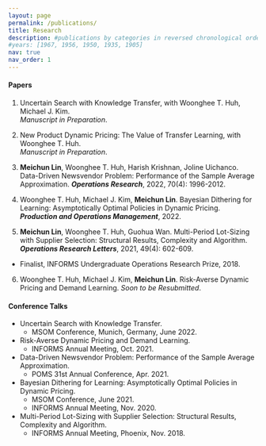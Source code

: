 ```yaml
---
layout: page
permalink: /publications/
title: Research
description: #publications by categories in reversed chronological order. generated by jekyll-scholar.
#years: [1967, 1956, 1950, 1935, 1905]
nav: true
nav_order: 1 
--- 
```

 
#### Papers 

1.  Uncertain Search with Knowledge Transfer, with Woonghee T. Huh, Michael J. Kim.   
     *Manuscript in Preparation*.
      

2.  New Product Dynamic Pricing: The Value of Transfer Learning, with Woonghee T. Huh.  
      *Manuscript in Preparation*. 

3. **Meichun Lin**, Woonghee T. Huh, Harish Krishnan, Joline Uichanco. Data-Driven Newsvendor Problem: Performance of the Sample Average Approximation. __*Operations Research*__, 2022, 70(4): 1996-2012.   
  

4.  Woonghee T. Huh, Michael J. Kim, **Meichun Lin**. Bayesian Dithering for Learning: Asymptotically Optimal Policies in Dynamic Pricing. ***Production and Operations Management***, 2022.  


5.  **Meichun Lin**, Woonghee T. Huh, Guohua Wan. Multi-Period Lot-Sizing with Supplier Selection: Structural Results, Complexity and Algorithm. ***Operations Research Letters***, 2021, 49(4): 602-609.
  * Finalist, INFORMS Undergraduate Operations Research Prize, 2018.
  

6.  Woonghee T. Huh, Michael J. Kim, **Meichun Lin**. Risk-Averse Dynamic Pricing and Demand Learning. *Soon to be Resubmitted*.  
  

 
#### Conference Talks
 * Uncertain Search with Knowledge Transfer.
     * MSOM Conference, Munich, Germany, June 2022.
 * Risk-Averse Dynamic Pricing and Demand Learning.
     * INFORMS Annual Meeting, Oct. 2021. 
 * Data-Driven Newsvendor Problem: Performance of the Sample Average Approximation.
     * POMS 31st Annual	Conference, Apr. 2021. 
 * Bayesian Dithering for Learning: Asymptotically Optimal Policies in Dynamic Pricing.
     * MSOM Conference, June 2021.
     * INFORMS Annual Meeting, Nov. 2020.  
 * Multi-Period Lot-Sizing with Supplier Selection: Structural Results, Complexity and Algorithm.
     * INFORMS Annual Meeting, Phoenix, Nov. 2018.
 


<!-- _pages/publications.md
<div class="publications">

{%- for y in page.years %}
  <h2 class="year">{{y}}</h2>
  {% bibliography -f papers -q @*[year={{y}}]* %}
{% endfor %}

</div>
 -->